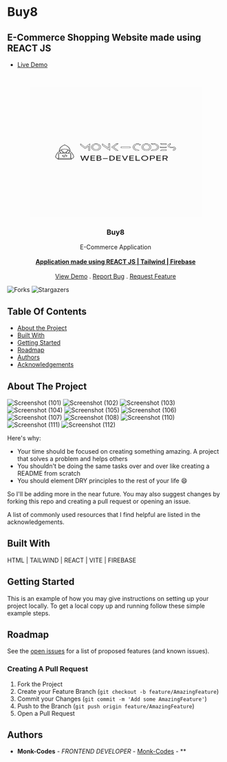 # Buy8
## E-Commerce Shopping Website made using REACT JS
- [Live Demo](https://buy8.netlify.app/)
<br/>
<p align="center">
<img src="logo.png" alt="image" width="400" height="300">
  <a href="https://github.com/Monk-Codes/buy8">
  </a>
  <h3 align="center">Buy8</h3>

  <p align="center">
    E-Commerce Application
    <br/>
    <br/>
    <a href="https://github.com/Monk-Codes/buy8"><strong>Application made using REACT JS | Tailwind | Firebase</strong></a>
    <br/>
    <br/>
    <a href="https://github.com/Monk-Codes/buy8">View Demo</a>
    .
    <a href="https://github.com/Monk-Codes/buy8/issues">Report Bug</a>
    .
    <a href="https://github.com/Monk-Codes/buy8/issues">Request Feature</a>
  </p>
</p>

![Forks](https://img.shields.io/github/forks/Monk-Codes/buy8?style=social) ![Stargazers](https://img.shields.io/github/stars/Monk-Codes/buy8?style=social) 

## Table Of Contents

* [About the Project](#about-the-project)
* [Built With](#built-with)
* [Getting Started](#getting-started)
* [Roadmap](#roadmap)
* [Authors](#authors)
* [Acknowledgements](#acknowledgements)

## About The Project
![Screenshot (101)](https://github.com/Monk-Codes/buy8/assets/84877191/b240d53f-6628-4a9b-ba95-ce80f49dc5c6)
![Screenshot (102)](https://github.com/Monk-Codes/buy8/assets/84877191/2c243a45-5da9-4c01-9962-e58883cf279e)
![Screenshot (103)](https://github.com/Monk-Codes/buy8/assets/84877191/48575490-6a19-46c4-9871-c4c564319d21)
![Screenshot (104)](https://github.com/Monk-Codes/buy8/assets/84877191/9ff7e38a-51a6-4a74-8cc0-591efa253590)
![Screenshot (105)](https://github.com/Monk-Codes/buy8/assets/84877191/0c5755a8-270d-4ab8-81b4-ea7cd1d66cd3)
![Screenshot (106)](https://github.com/Monk-Codes/buy8/assets/84877191/9ffbe4dc-1dbd-4cf9-bd80-343d57c8deb6)
![Screenshot (107)](https://github.com/Monk-Codes/buy8/assets/84877191/97019ade-0cc9-49d8-b6b5-22a51ed4c6af)
![Screenshot (108)](https://github.com/Monk-Codes/buy8/assets/84877191/41797119-f835-44c4-ae9e-e93c2f14d933)
![Screenshot (110)](https://github.com/Monk-Codes/buy8/assets/84877191/68b16dc7-dad6-453a-b58a-b8bf2ee4db5d)
![Screenshot (111)](https://github.com/Monk-Codes/buy8/assets/84877191/62d6385b-03ce-4a1e-af8c-a5cad46dd672)
![Screenshot (112)](https://github.com/Monk-Codes/buy8/assets/84877191/b5444f99-b733-4dc6-bffe-80868408c108)

Here's why:

* Your time should be focused on creating something amazing. A project that solves a problem and helps others
* You shouldn't be doing the same tasks over and over like creating a README from scratch
* You should element DRY principles to the rest of your life :smile:

 So I'll be adding more in the near future. You may also suggest changes by forking this repo and creating a pull request or opening an issue.

A list of commonly used resources that I find helpful are listed in the acknowledgements.

## Built With

HTML | TAILWIND | REACT | VITE | FIREBASE

## Getting Started

This is an example of how you may give instructions on setting up your project locally.
To get a local copy up and running follow these simple example steps.

## Roadmap

See the [open issues](https://github.com/Monk-Codes//issues) for a list of proposed features (and known issues).

### Creating A Pull Request

1. Fork the Project
2. Create your Feature Branch (`git checkout -b feature/AmazingFeature`)
3. Commit your Changes (`git commit -m 'Add some AmazingFeature'`)
4. Push to the Branch (`git push origin feature/AmazingFeature`)
5. Open a Pull Request

## Authors

* **Monk-Codes** - *FRONTEND DEVELOPER* - [Monk-Codes](https://github.com/Monk-Codes) - **

